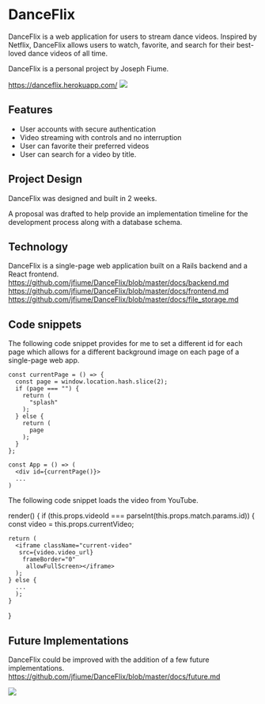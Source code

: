 # DanceFlix

DanceFlix is a web application for users to stream dance videos. Inspired by Netflix, DanceFlix allows users to watch, favorite,  and search for their best-loved dance videos of all time.

DanceFlix is a personal project by Joseph Fiume.

https://danceflix.herokuapp.com/
<img src="http://res.cloudinary.com/pancake/image/upload/v1501268835/Screen_Shot_2017-07-28_at_11.28.37_AM_p6ofmv.png">

## Features

- User accounts with secure authentication
- Video streaming with controls and no interruption
- User can favorite their preferred videos
- User can search for a video by title.


## Project Design

DanceFlix was designed and built in 2 weeks.

A proposal was drafted to help provide an implementation timeline for the development process along with a database schema.

## Technology

DanceFlix is a single-page web application built on a Rails backend and a React frontend.
https://github.com/jfiume/DanceFlix/blob/master/docs/backend.md
https://github.com/jfiume/DanceFlix/blob/master/docs/frontend.md
https://github.com/jfiume/DanceFlix/blob/master/docs/file_storage.md

## Code snippets
The following code snippet provides for me to set a different id for each page which allows for a different background image on each page of a single-page web app.


    const currentPage = () => {
      const page = window.location.hash.slice(2);
      if (page === "") {
        return (
          "splash"
        );
      } else {
        return (
          page
        );
      }
    };

    const App = () => (
      <div id={currentPage()}>
      ...
    )

The following code snippet loads the video from YouTube.

  render()
  {
    if (this.props.videoId === parseInt(this.props.match.params.id))
    {
      const video = this.props.currentVideo;

    return (
      <iframe className="current-video"
       src={video.video_url}
        frameBorder="0"
         allowFullScreen></iframe>
      );
    } else {
      ...
      );
    }
  }

## Future Implementations

DanceFlix could be improved with the addition of a few future implementations.
https://github.com/jfiume/DanceFlix/blob/master/docs/future.md

<img src="http://res.cloudinary.com/pancake/image/upload/v1501268835/Screen_Shot_2017-07-28_at_11.29.06_AM_x486qb.png">
